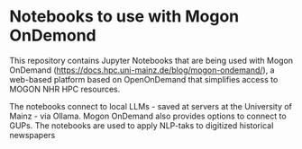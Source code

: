 # Notebooks to use with Mogon OnDemond

This repository contains Jupyter Notebooks that are being used with Mogon OnDemand (https://docs.hpc.uni-mainz.de/blog/mogon-ondemand/), a web-based platform based on OpenOnDemand that simplifies access to MOGON NHR HPC resources.

The notebooks connect to local LLMs - saved at servers at the University of Mainz - via Ollama. Mogon OnDemand also provides options to connect to GUPs.
The notebooks are used to apply NLP-taks to digitized historical newspapers

